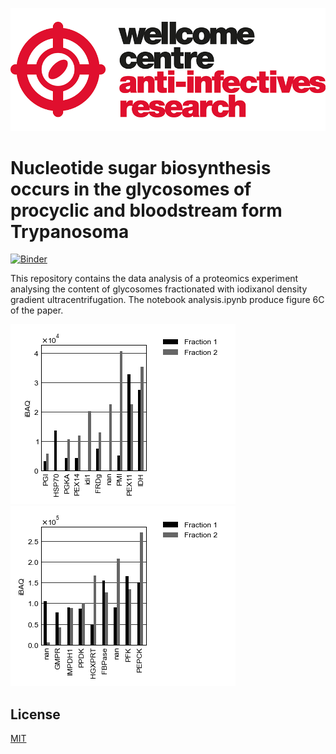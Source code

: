 ![title](static/wcar.png)
# Nucleotide sugar biosynthesis occurs in the glycosomes of procyclic and bloodstream form Trypanosoma

[![Binder](https://mybinder.org/badge_logo.svg)](https://mybinder.org/v2/gh/mtinti/nucleotide_sugar/HEAD?filepath=https%3A%2F%2Fgithub.com%2Fmtinti%2Fnucleotide_sugar%2Fblob%2Fmain%2Fnotebooks%2Fanalysis.ipynb)

This repository contains the data analysis of a proteomics experiment analysing the content of glycosomes fractionated with iodixanol density gradient ultracentrifugation. The notebook analysis.ipynb produce figure 6C of the paper.

![fig1](notebooks/FigX3_a.png?raw=true)
![fig1](notebooks/FigX3_b.png?raw=true)

## License
[MIT](https://choosealicense.com/licenses/mit/)